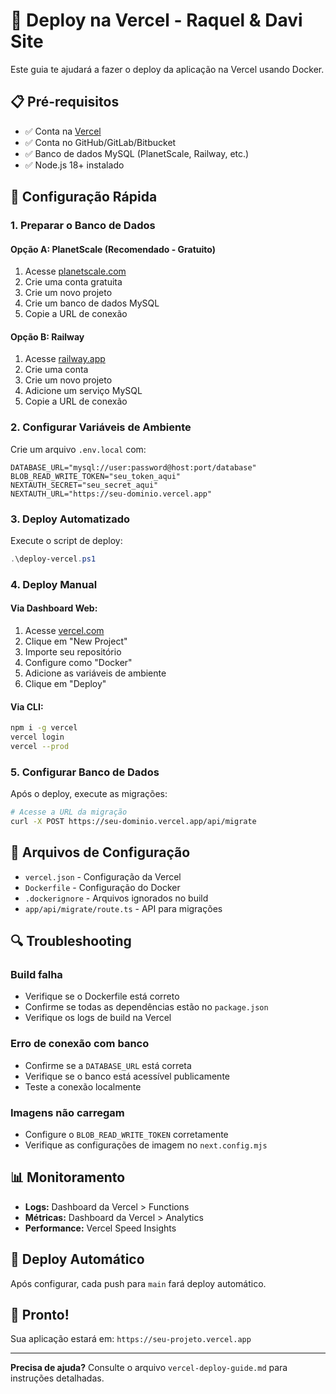 # 🚀 Deploy na Vercel - Raquel & Davi Site

Este guia te ajudará a fazer o deploy da aplicação na Vercel usando Docker.

## 📋 Pré-requisitos

- ✅ Conta na [Vercel](https://vercel.com)
- ✅ Conta no GitHub/GitLab/Bitbucket
- ✅ Banco de dados MySQL (PlanetScale, Railway, etc.)
- ✅ Node.js 18+ instalado

## 🔧 Configuração Rápida

### 1. **Preparar o Banco de Dados**

#### Opção A: PlanetScale (Recomendado - Gratuito)

1. Acesse [planetscale.com](https://planetscale.com)
2. Crie uma conta gratuita
3. Crie um novo projeto
4. Crie um banco de dados MySQL
5. Copie a URL de conexão

#### Opção B: Railway

1. Acesse [railway.app](https://railway.app)
2. Crie uma conta
3. Crie um novo projeto
4. Adicione um serviço MySQL
5. Copie a URL de conexão

### 2. **Configurar Variáveis de Ambiente**

Crie um arquivo `.env.local` com:

```env
DATABASE_URL="mysql://user:password@host:port/database"
BLOB_READ_WRITE_TOKEN="seu_token_aqui"
NEXTAUTH_SECRET="seu_secret_aqui"
NEXTAUTH_URL="https://seu-dominio.vercel.app"
```

### 3. **Deploy Automatizado**

Execute o script de deploy:

```powershell
.\deploy-vercel.ps1
```

### 4. **Deploy Manual**

#### Via Dashboard Web:

1. Acesse [vercel.com](https://vercel.com)
2. Clique em "New Project"
3. Importe seu repositório
4. Configure como "Docker"
5. Adicione as variáveis de ambiente
6. Clique em "Deploy"

#### Via CLI:

```bash
npm i -g vercel
vercel login
vercel --prod
```

### 5. **Configurar Banco de Dados**

Após o deploy, execute as migrações:

```bash
# Acesse a URL da migração
curl -X POST https://seu-dominio.vercel.app/api/migrate
```

## 📁 Arquivos de Configuração

- `vercel.json` - Configuração da Vercel
- `Dockerfile` - Configuração do Docker
- `.dockerignore` - Arquivos ignorados no build
- `app/api/migrate/route.ts` - API para migrações

## 🔍 Troubleshooting

### Build falha

- Verifique se o Dockerfile está correto
- Confirme se todas as dependências estão no `package.json`
- Verifique os logs de build na Vercel

### Erro de conexão com banco

- Confirme se a `DATABASE_URL` está correta
- Verifique se o banco está acessível publicamente
- Teste a conexão localmente

### Imagens não carregam

- Configure o `BLOB_READ_WRITE_TOKEN` corretamente
- Verifique as configurações de imagem no `next.config.mjs`

## 📊 Monitoramento

- **Logs:** Dashboard da Vercel > Functions
- **Métricas:** Dashboard da Vercel > Analytics
- **Performance:** Vercel Speed Insights

## 🔄 Deploy Automático

Após configurar, cada push para `main` fará deploy automático.

## 🎉 Pronto!

Sua aplicação estará em: `https://seu-projeto.vercel.app`

---

**Precisa de ajuda?** Consulte o arquivo `vercel-deploy-guide.md` para instruções detalhadas.
